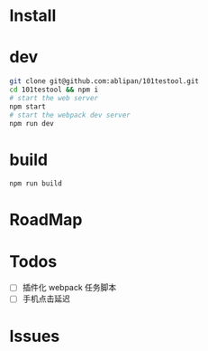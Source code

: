 # Install
# dev
``` bash
git clone git@github.com:ablipan/101testool.git
cd 101testool && npm i
# start the web server
npm start
# start the webpack dev server
npm run dev
```
# build
```bash
npm run build
```
# RoadMap

# Todos
* [ ] 插件化 webpack 任务脚本
* [ ] 手机点击延迟

# Issues

